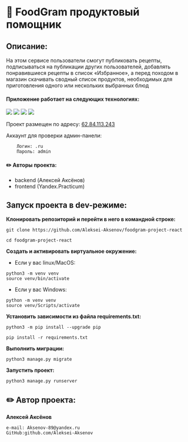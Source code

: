 # :bread: FoodGram продуктовый помощник

## Описание:

На этом сервисе пользователи смогут публиковать рецепты, подписываться на публикации других пользователей, добавлять понравившиеся рецепты в список «Избранное», а перед походом в магазин скачивать сводный список продуктов, необходимых для приготовления одного или нескольких выбранных блюд

#### Приложение работает на следующих технологиях:

<img src="https://img.shields.io/badge/django-blue?style=for-the-badge&logo=django&logoColor=white"/> <img src="https://img.shields.io/badge/rest-framework-blue?style=for-the-badge&logo=django&logoColor=white"/> <img src="https://img.shields.io/badge/postgres-blue?style=for-the-badge&logo=PostgreSQL&logoColor=white"/> <img src="https://img.shields.io/badge/react-blue?style=for-the-badge&logo=React&logoColor=white"/>

Проект размещен по адресу:
    [62.84.113.243](http://62.84.113.243/)
    
Аккаунт для проверки админ-панели:

        Логин: .ru
        Пароль: admin

#### :pencil2: Авторы проекта:
- backend (Алексей Аксёнов)
- frontend (Yandex.Practicum)

## Запуск проекта в dev-режиме:

**Клонировать репозиторий и перейти в него в командной строке:**

```
git clone https://github.com/Aleksei-Aksenov/foodgram-project-react
```

```
cd foodgram-project-react
```

**Cоздать и активировать виртуальное окружение:**

- Если у вас linux/MacOS:
```
python3 -m venv venv  
source venv/bin/activate
```

- Если у вас Windows:
```
python -m venv venv
source venv/Scripts/activate
```

**Установить зависимости из файла requirements.txt:**

```
python3 -m pip install --upgrade pip
```

```
pip install -r requirements.txt
```

**Выполнить миграции:**

```
python3 manage.py migrate
```

**Запустить проект:**

```
python3 manage.py runserver
```



## :pencil2: Автор проекта:

**Алексей Аксёнов**

```
e-mail: Aksenov-89@yandex.ru
GitHub:github.com/Aleksei-Aksenov
```
